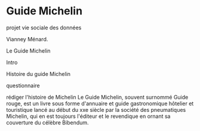 # Guide Michelin
 projet vie sociale des données

Vianney Ménard. 

Le Guide Michelin

Intro 

Histoire du guide Michelin


questionnaire

rédiger l'histoire de Michelin
Le Guide Michelin, souvent surnommé Guide rouge, est un livre sous forme d'annuaire et guide gastronomique hôtelier et touristique lancé au début du xxe siècle par la société des pneumatiques Michelin, qui en est toujours l'éditeur et le revendique en ornant sa couverture du célèbre Bibendum.


